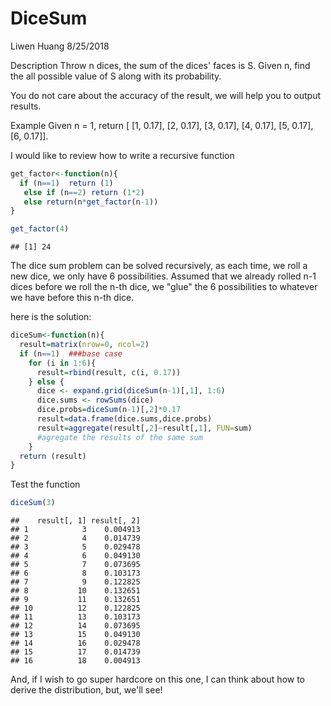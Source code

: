 DiceSum
================
Liwen Huang
8/25/2018

Description Throw n dices, the sum of the dices' faces is S. Given n, find the all possible value of S along with its probability.

You do not care about the accuracy of the result, we will help you to output results.

Example Given n = 1, return \[ \[1, 0.17\], \[2, 0.17\], \[3, 0.17\], \[4, 0.17\], \[5, 0.17\], \[6, 0.17\]\].

I would like to review how to write a recursive function

``` r
get_factor<-function(n){
  if (n==1)  return (1)
   else if (n==2) return (1*2)
   else return(n*get_factor(n-1))
}

get_factor(4)
```

    ## [1] 24

The dice sum problem can be solved recursively, as each time, we roll a new dice, we only have 6 possibilities. Assumed that we already rolled n-1 dices before we roll the n-th dice, we "glue" the 6 possibilities to whatever we have before this n-th dice.

here is the solution:

``` r
diceSum<-function(n){
  result=matrix(nrow=0, ncol=2)
  if (n==1)  ###base case
    for (i in 1:6){
      result=rbind(result, c(i, 0.17))
    } else {
      dice <- expand.grid(diceSum(n-1)[,1], 1:6)
      dice.sums <- rowSums(dice)
      dice.probs=diceSum(n-1)[,2]*0.17
      result=data.frame(dice.sums,dice.probs)
      result=aggregate(result[,2]~result[,1], FUN=sum) 
      #agregate the results of the same sum
    }
  return (result)
}
```

Test the function

``` r
diceSum(3)
```

    ##    result[, 1] result[, 2]
    ## 1            3    0.004913
    ## 2            4    0.014739
    ## 3            5    0.029478
    ## 4            6    0.049130
    ## 5            7    0.073695
    ## 6            8    0.103173
    ## 7            9    0.122825
    ## 8           10    0.132651
    ## 9           11    0.132651
    ## 10          12    0.122825
    ## 11          13    0.103173
    ## 12          14    0.073695
    ## 13          15    0.049130
    ## 14          16    0.029478
    ## 15          17    0.014739
    ## 16          18    0.004913

And, if I wish to go super hardcore on this one, I can think about how to derive the distribution, but, we'll see!
